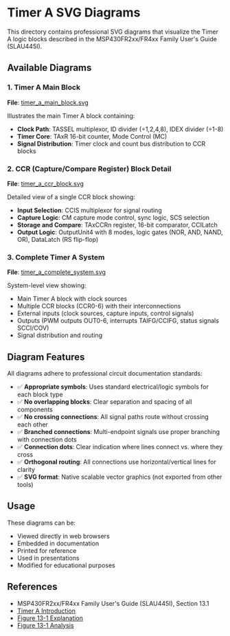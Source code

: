 # Timer A SVG Diagrams

This directory contains professional SVG diagrams that visualize the Timer A logic blocks
described in the MSP430FR2xx/FR4xx Family User's Guide (SLAU445I).

## Available Diagrams

### 1. Timer A Main Block

**File**: [timer_a_main_block.svg](timer_a_main_block.svg)

Illustrates the main Timer A block containing:

- **Clock Path**: TASSEL multiplexor, ID divider (÷1,2,4,8), IDEX divider (÷1-8)
- **Timer Core**: TAxR 16-bit counter, Mode Control (MC)
- **Signal Distribution**: Timer clock and count bus distribution to CCR blocks

### 2. CCR (Capture/Compare Register) Block Detail

**File**: [timer_a_ccr_block.svg](timer_a_ccr_block.svg)

Detailed view of a single CCR block showing:

- **Input Selection**: CCIS multiplexor for signal routing
- **Capture Logic**: CM capture mode control, sync logic, SCS selection
- **Storage and Compare**: TAxCCRn register, 16-bit comparator, CCILatch
- **Output Logic**: OutputUnit4 with 8 modes, logic gates (NOR, AND, NAND, OR), DataLatch
  (RS flip-flop)

### 3. Complete Timer A System

**File**: [timer_a_complete_system.svg](timer_a_complete_system.svg)

System-level view showing:

- Main Timer A block with clock sources
- Multiple CCR blocks (CCR0-6) with their interconnections
- External inputs (clock sources, capture inputs, control signals)
- Outputs (PWM outputs OUT0-6, interrupts TAIFG/CCIFG, status signals SCCI/COV)
- Signal distribution and routing

## Diagram Features

All diagrams adhere to professional circuit documentation standards:

- ✅ **Appropriate symbols**: Uses standard electrical/logic symbols for each block type
- ✅ **No overlapping blocks**: Clear separation and spacing of all components  
- ✅ **No crossing connections**: All signal paths route without crossing each other
- ✅ **Branched connections**: Multi-endpoint signals use proper branching with connection dots
- ✅ **Connection dots**: Clear indication where lines connect vs. where they cross
- ✅ **Orthogonal routing**: All connections use horizontal/vertical lines for clarity
- ✅ **SVG format**: Native scalable vector graphics (not exported from other tools)

## Usage

These diagrams can be:

- Viewed directly in web browsers
- Embedded in documentation  
- Printed for reference
- Used in presentations
- Modified for educational purposes

## References

- MSP430FR2xx/FR4xx Family User's Guide (SLAU445I), Section 13.1
- [Timer A Introduction](../../references/SLAU445/13.1_timer_a_introduction.md)
- [Figure 13-1 Explanation](figure_13_1_explanation.md)
- [Figure 13-1 Analysis](figure_13_1_analysis.md)
